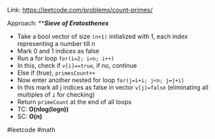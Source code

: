 Link: https://leetcode.com/problems/count-primes/

Approach:
*****Sieve of Eratosthenes*** 
- Take a bool vector of size `(n+1)` initialized with 1, each index representing a number till n 
- Mark 0 and 1 indices as false 
- Run a for loop `for(i=2; i<n; i++)` 
- In this, check if `v[i]==true`, if no, continue
- Else if (true), `primesCount++`
- Now enter another nested for loop `for(j=i+i; j<n; j=j+i)`
- In this mark all j indices as false in vector `v[j]=false` (eliminating all multiples of `i` for checking)
- Return `primeCount` at the end of all loops
- TC: **O(nlog(logn))**
- SC: **O(n)**

#leetcode #math 